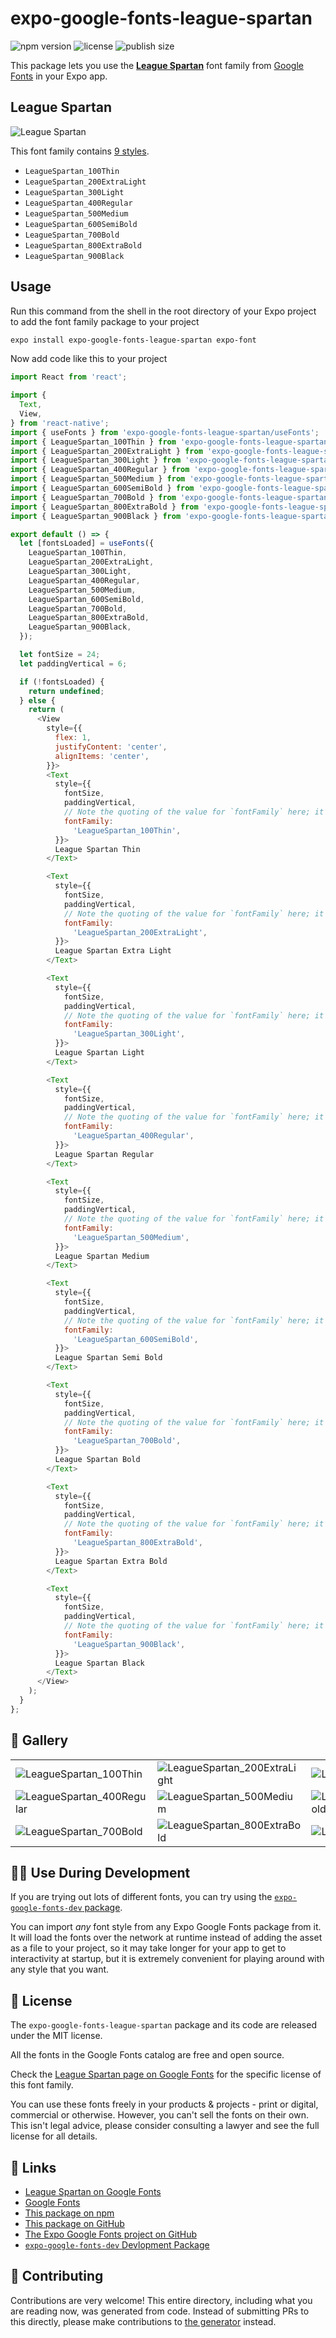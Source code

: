 # expo-google-fonts-league-spartan

![npm version](https://flat.badgen.net/npm/v/expo-google-fonts-league-spartan)
![license](https://flat.badgen.net/github/license/expo/google-fonts)
![publish size](https://flat.badgen.net/packagephobia/install/expo-google-fonts-league-spartan)

This package lets you use the [**League Spartan**](https://fonts.google.com/specimen/League+Spartan) font family from [Google Fonts](https://fonts.google.com/) in your Expo app.

## League Spartan

![League Spartan](./font-family.png)

This font family contains [9 styles](#-gallery).

- `LeagueSpartan_100Thin`
- `LeagueSpartan_200ExtraLight`
- `LeagueSpartan_300Light`
- `LeagueSpartan_400Regular`
- `LeagueSpartan_500Medium`
- `LeagueSpartan_600SemiBold`
- `LeagueSpartan_700Bold`
- `LeagueSpartan_800ExtraBold`
- `LeagueSpartan_900Black`

## Usage

Run this command from the shell in the root directory of your Expo project to add the font family package to your project
```sh
expo install expo-google-fonts-league-spartan expo-font
```

Now add code like this to your project
```js
import React from 'react';

import {
  Text,
  View,
} from 'react-native';
import { useFonts } from 'expo-google-fonts-league-spartan/useFonts';
import { LeagueSpartan_100Thin } from 'expo-google-fonts-league-spartan/100Thin';
import { LeagueSpartan_200ExtraLight } from 'expo-google-fonts-league-spartan/200ExtraLight';
import { LeagueSpartan_300Light } from 'expo-google-fonts-league-spartan/300Light';
import { LeagueSpartan_400Regular } from 'expo-google-fonts-league-spartan/400Regular';
import { LeagueSpartan_500Medium } from 'expo-google-fonts-league-spartan/500Medium';
import { LeagueSpartan_600SemiBold } from 'expo-google-fonts-league-spartan/600SemiBold';
import { LeagueSpartan_700Bold } from 'expo-google-fonts-league-spartan/700Bold';
import { LeagueSpartan_800ExtraBold } from 'expo-google-fonts-league-spartan/800ExtraBold';
import { LeagueSpartan_900Black } from 'expo-google-fonts-league-spartan/900Black';

export default () => {
  let [fontsLoaded] = useFonts({
    LeagueSpartan_100Thin,
    LeagueSpartan_200ExtraLight,
    LeagueSpartan_300Light,
    LeagueSpartan_400Regular,
    LeagueSpartan_500Medium,
    LeagueSpartan_600SemiBold,
    LeagueSpartan_700Bold,
    LeagueSpartan_800ExtraBold,
    LeagueSpartan_900Black,
  });

  let fontSize = 24;
  let paddingVertical = 6;

  if (!fontsLoaded) {
    return undefined;
  } else {
    return (
      <View
        style={{
          flex: 1,
          justifyContent: 'center',
          alignItems: 'center',
        }}>
        <Text
          style={{
            fontSize,
            paddingVertical,
            // Note the quoting of the value for `fontFamily` here; it expects a string!
            fontFamily:
              'LeagueSpartan_100Thin',
          }}>
          League Spartan Thin
        </Text>

        <Text
          style={{
            fontSize,
            paddingVertical,
            // Note the quoting of the value for `fontFamily` here; it expects a string!
            fontFamily:
              'LeagueSpartan_200ExtraLight',
          }}>
          League Spartan Extra Light
        </Text>

        <Text
          style={{
            fontSize,
            paddingVertical,
            // Note the quoting of the value for `fontFamily` here; it expects a string!
            fontFamily:
              'LeagueSpartan_300Light',
          }}>
          League Spartan Light
        </Text>

        <Text
          style={{
            fontSize,
            paddingVertical,
            // Note the quoting of the value for `fontFamily` here; it expects a string!
            fontFamily:
              'LeagueSpartan_400Regular',
          }}>
          League Spartan Regular
        </Text>

        <Text
          style={{
            fontSize,
            paddingVertical,
            // Note the quoting of the value for `fontFamily` here; it expects a string!
            fontFamily:
              'LeagueSpartan_500Medium',
          }}>
          League Spartan Medium
        </Text>

        <Text
          style={{
            fontSize,
            paddingVertical,
            // Note the quoting of the value for `fontFamily` here; it expects a string!
            fontFamily:
              'LeagueSpartan_600SemiBold',
          }}>
          League Spartan Semi Bold
        </Text>

        <Text
          style={{
            fontSize,
            paddingVertical,
            // Note the quoting of the value for `fontFamily` here; it expects a string!
            fontFamily:
              'LeagueSpartan_700Bold',
          }}>
          League Spartan Bold
        </Text>

        <Text
          style={{
            fontSize,
            paddingVertical,
            // Note the quoting of the value for `fontFamily` here; it expects a string!
            fontFamily:
              'LeagueSpartan_800ExtraBold',
          }}>
          League Spartan Extra Bold
        </Text>

        <Text
          style={{
            fontSize,
            paddingVertical,
            // Note the quoting of the value for `fontFamily` here; it expects a string!
            fontFamily:
              'LeagueSpartan_900Black',
          }}>
          League Spartan Black
        </Text>
      </View>
    );
  }
};

```

## 🔡 Gallery


||||
|-|-|-|
|![LeagueSpartan_100Thin](.//100Thin/LeagueSpartan_100Thin.ttf.png)|![LeagueSpartan_200ExtraLight](.//200ExtraLight/LeagueSpartan_200ExtraLight.ttf.png)|![LeagueSpartan_300Light](.//300Light/LeagueSpartan_300Light.ttf.png)||
|![LeagueSpartan_400Regular](.//400Regular/LeagueSpartan_400Regular.ttf.png)|![LeagueSpartan_500Medium](.//500Medium/LeagueSpartan_500Medium.ttf.png)|![LeagueSpartan_600SemiBold](.//600SemiBold/LeagueSpartan_600SemiBold.ttf.png)||
|![LeagueSpartan_700Bold](.//700Bold/LeagueSpartan_700Bold.ttf.png)|![LeagueSpartan_800ExtraBold](.//800ExtraBold/LeagueSpartan_800ExtraBold.ttf.png)|![LeagueSpartan_900Black](.//900Black/LeagueSpartan_900Black.ttf.png)||


## 👩‍💻 Use During Development

If you are trying out lots of different fonts, you can try using the [`expo-google-fonts-dev` package](https://github.com/freeboub/google-fonts/tree/master/font-packages/dev#readme).

You can import *any* font style from any Expo Google Fonts package from it. It will load the fonts
over the network at runtime instead of adding the asset as a file to your project, so it may take longer
for your app to get to interactivity at startup, but it is extremely convenient
for playing around with any style that you want.

## 📖 License

The `expo-google-fonts-league-spartan` package and its code are released under the MIT license.

All the fonts in the Google Fonts catalog are free and open source.

Check the [League Spartan page on Google Fonts](https://fonts.google.com/specimen/League+Spartan) for the specific license of this font family.

You can use these fonts freely in your products & projects - print or digital, commercial or otherwise. However, you can't sell the fonts on their own. This isn't legal advice, please consider consulting a lawyer and see the full license for all details.

## 🔗 Links

- [League Spartan on Google Fonts](https://fonts.google.com/specimen/League+Spartan)
- [Google Fonts](https://fonts.google.com/)
- [This package on npm](https://www.npmjs.com/package/expo-google-fonts-league-spartan)
- [This package on GitHub](https://github.com/freeboub/google-fonts/tree/master/font-packages/league-spartan)
- [The Expo Google Fonts project on GitHub](https://github.com/freeboub/google-fonts)
- [`expo-google-fonts-dev` Devlopment Package](https://github.com/freeboub/google-fonts/tree/master/font-packages/dev)

## 🤝 Contributing

Contributions are very welcome! This entire directory, including what you are reading now, was generated from code. Instead of submitting PRs to this directly, please make contributions to [the generator](https://github.com/freeboub/google-fonts/tree/master/packages/generator) instead.
